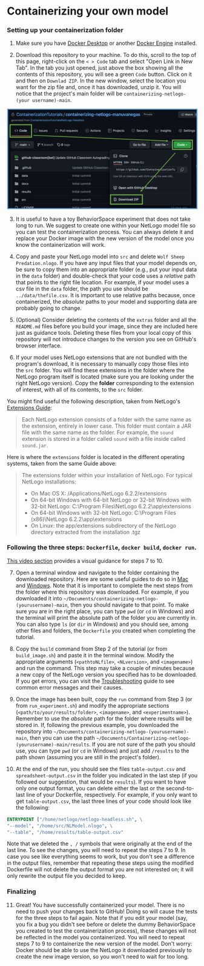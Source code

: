 # Containerizing your own model



### Setting up your containerization folder

 1. Make sure you have [Docker Desktop](https://www.docker.com/products/docker-desktop) or another [Docker Engine](https://docs.docker.com/engine/install/) installed.

 2. Download this repository to your machine. To do this, scroll to the top of this page, right-click on the `< > Code` tab and select "Open Link in New Tab". In the tab you just opened, just above the box showing all the contents of this repository, you will see a green `Code` button. Click on it and then on `Downlad ZIP`. In the new window, select the location you want for the zip file and, once it has downloaded, unzip it. You will notice that the project's main folder will be `containerizing-netlogo-(your username)-main`.
 
<img src='../extras/images/NS1.png' width='600'>
 
 3. It is useful to have a toy BehaviorSpace experiment that does not take long to run. We suggest to create one within your NetLogo model file so you can test the containerization process. You can always delete it and replace your Docker image with the new version of the model once you know the containerization will work.
 
 4. Copy and paste your NetLogo model into `src` and delete `Wolf Sheep Predation.nlogo`. If you have any input files that your model depends on, be sure to copy them into an appropriate folder (e.g., put your input data in the `data` folder) and double-check that your code uses a _relative_ path that points to the right file location. For example, if your model uses a csv file in the `data` folder, the path you use should be `../data/thefile.csv`. It is important to use relative paths because, once containerized, the _absolute_ paths to your model and supporting data are probably going to change.
 
 5. (Optional) Consider deleting the contents of the `extras` folder and all the `README.md` files before you build your image, since they are included here just as guidance tools. Deleting these files from your local copy of this repository will not introduce changes to the version you see on GitHub's browser interface.
 
 6. If your model uses NetLogo extensions that are not bundled with the program's download, it is necessary to manually copy those files into the `src` folder. You will find these extensions in the folder where the NetLogo program itself is located (make sure you are looking under the right NetLogo version). Copy the **folder** corresponding to the extension of interest, with all of its contents, to the `src` folder.
 
 You might find useful the following description, taken from NetLogo's [Extensions Guide](https://ccl.northwestern.edu/netlogo/docs/extensions.html):

> Each NetLogo extension consists of a folder with the same name as the extension, entirely in lower case. This folder must contain a JAR file with the same name as the folder. For example, the `sound` extension is stored in a folder called `sound` with a file inside called `sound.jar`.

Here is where the `extensions` folder is located in the different operating systems, taken from the same Guide above:

> The extensions folder within your installation of NetLogo. For typical NetLogo installations:
> - On Mac OS X: /Applications/NetLogo 6.2.2/extensions
> - On 64-bit Windows with 64-bit NetLogo or 32-bit Windows with 32-bit NetLogo: C:\Program Files\NetLogo 6.2.2\app\extensions
> - On 64-bit Windows with 32-bit NetLogo: C:\Program Files (x86)\NetLogo 6.2.2\app\extensions
> - On Linux: the app/extensions subdirectory of the NetLogo directory extracted from the installation .tgz
 
### Following the three steps: `Dockerfile`, `docker build`, `docker run`.

 [This video section](https://youtu.be/ICYM-vXx_Q4?t=132) provides a visual guidance for steps 7 to 10.
    
 7. Open a terminal window and navigate to the folder containing the downloaded repository. Here are some useful guides to do so in [Mac](https://www.macworld.com/article/2042378/master-the-command-line-navigating-files-and-folders.html) and [Windows](https://www.computerhope.com/issues/chusedos.htm). Note that it is important to complete the next steps from the folder where this repository was downloaded. For example, if you downloaded it into `~/Documents/containerizing-netlogo-(yourusername)-main`, then you should navigate to that point. To make sure you are in the right place, you can type `pwd` (or `cd` in Windows) and the terminal will print the absolute path of the folder you are currently in. You can also type `ls` (or `dir` in Windows) and you should see, among other files and folders, the `Dockerfile` you created when completing the tutorial.
 
 8. Copy the `build` command from Step 2 of the tutorial (or from `build_image.sh`) and paste it in the terminal window. Modify the appropriate arguments (`<pathtoNLfile>`, `<NLversion>`, and `<imagename>`) and run the command. This step may take a couple of minutes because a new copy of the NetLogo version you specified has to be downloaded. If you get errors, you can visit the [Troubleshooting](../extras/Troubleshooting.md) guide to see common error messages and their causes.
 
 9. Once the image has been built, copy the `run` command from Step 3 (or from `run_experiment.sh`) and modify the appropriate sections (`<path/to/your/results/folder>`, `<imagename>`, and `<experimentname>`). Remember to use the _absolute_ path for the folder where results will be stored in. If, following the previous example, you downloaded the repository into `~/Documents/containerizing-netlogo-(yourusername)-main`, then you can use the path `~/Documents/Containerizing-netlogo-(yourusername)-main/results`. If you are not sure of the path you should use, you can type `pwd` (or `cd` in Windows) and just add `/results` to the path shown (assuming you are still in the project's folder).
 
 10. At the end of the run, you should see the files `table-output.csv` and `spreadsheet-output.csv` in the folder you indicated in the last step (if you followed our suggestion, that would be `results`). If you want to have only one output format, you can delete either the last or the second-to-last line of your Dockerfile, respectively. For example, if you only want to get `table-output.csv`, the last three lines of your code should look like the following:
 
```Dockerfile
ENTRYPOINT ["/home/netlogo/netlogo-headless.sh", \
"--model", "/home/src/NLModel.nlogo", \
"--table", "/home/results/table-output.csv"
``` 
 
Note that we deleted the `, /` symbols that were originally at the end of the last line. To see the changes, you will need to repeat the steps 7 to 9. In case you see like everything seems to work, but you don't see a difference in the output files, remember that repeating these steps using the modified Dockerfile will not delete the output format you are not interested on; it will only rewrite the output file you decided to keep.
 
### Finalizing
 
 11. Great! You have successfully containerized your model. There is no need to push your changes back to GitHub! Doing so will cause the tests for the three steps to fail again. Note that if you edit your model (say, you fix a bug you didn't see before or delete the dummy BehaviorSpace you created to test the containerization process), these changes will not be reflected in the model you containerized. You will need to repeat steps 7 to 9 to containerize the new version of the model. Don't worry: Docker should be able to use the NetLogo it downloaded previously to create the new image version, so you won't need to wait for too long.
 
 
